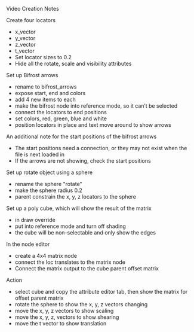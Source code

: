 Video Creation Notes

Create four locators
*  x_vector
*  y_vector
*  z_vector
*  t_vector
*  Set locator sizes to 0.2
*  Hide all the rotate, scale and visibility attributes

Set up Bifrost arrows
*  rename to bifrost_arrows
*  expose start, end and colors
*  add 4 new items to each
*  make the bifrost node into reference mode, so it can’t be selected
*  connect the locators to end positions
*  set colors, red, green, blue and white
*  position locators in place and text move around to show arrows

An additional note for the start positions of the bifrost arrows
*  The start positions need a connection, or they may not exist when the file is next loaded in
*  If the arrows are not showing, check the start positions

Set up rotate object using a sphere
*  rename the sphere "rotate"
*  make the sphere radius 0.2
*  parent constrain the x, y, z locators to the sphere

Set up a poly cube, which will show the result of the matrix
*  in draw override
*  put into reference mode and turn off shading
*  the cube will be non-selectable and only show the edges

In the node editor
*  create a 4x4 matrix node
*  connect the loc translates to the matrix node
*  Connect the matrix output to the cube parent offset matrix

Action
*  select cube and copy the attribute editor tab, then show the matrix for offset parent matrix
*  rotate the sphere to show the x, y, z vectors changing
*  move the x, y, z vectors to show scaling
*  move the x, y, z, vectors to show shearing
*  move the t vector to show translation

